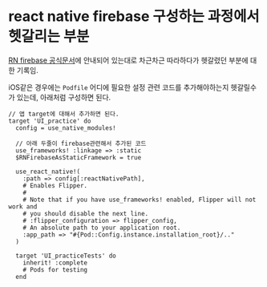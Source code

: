 # react native firebase 구성하는 과정에서 헷갈리는 부분

[RN firebase 공식문서](https://rnfirebase.io/)에 안내되어 있는대로 차근차근 따라하다가 헷갈렸던 부분에 대한 기록임.

iOS같은 경우에는 `Podfile` 어디에 필요한 설정 관련 코드를 추가해야하는지 헷갈릴수가 있는데, 아래처럼 구성하면 된다.

```
// 앱 target에 대해서 추가하면 된다.
target 'UI_practice' do
  config = use_native_modules!

  // 아래 두줄이 firebase관련해서 추가된 코드
  use_frameworks! :linkage => :static
  $RNFirebaseAsStaticFramework = true

  use_react_native!(
    :path => config[:reactNativePath],
    # Enables Flipper.
    #
    # Note that if you have use_frameworks! enabled, Flipper will not work and
    # you should disable the next line.
    # :flipper_configuration => flipper_config,
    # An absolute path to your application root.
    :app_path => "#{Pod::Config.instance.installation_root}/.."
  )

  target 'UI_practiceTests' do
    inherit! :complete
    # Pods for testing
  end

```
